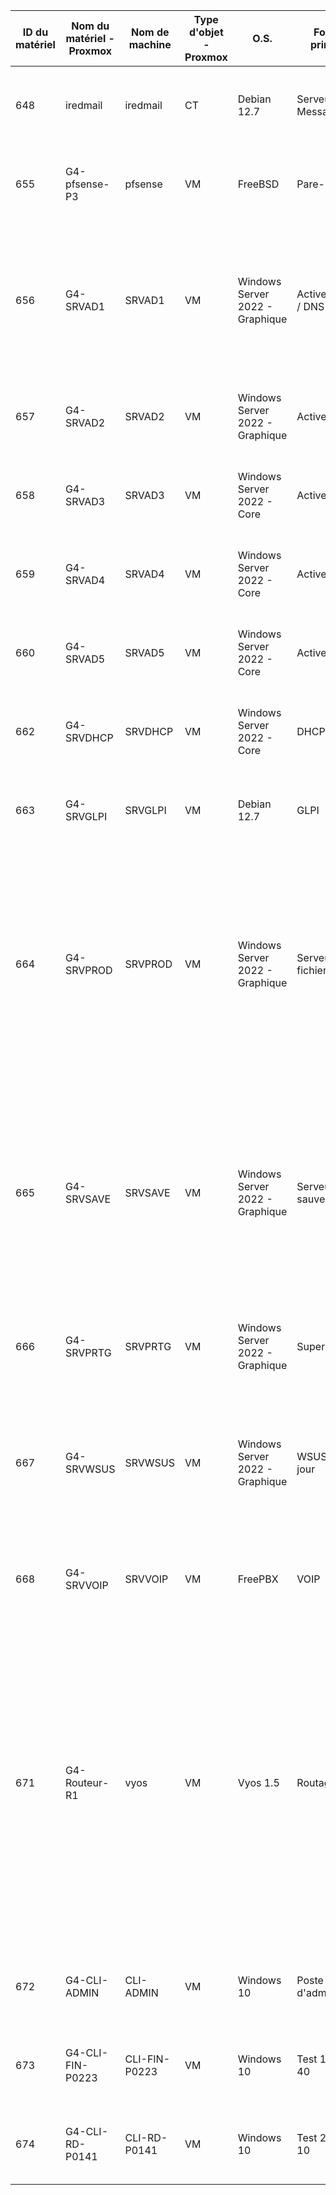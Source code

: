 | ID du matériel | Nom du matériel - Proxmox | Nom de machine | Type d'objet - Proxmox | O.S. | Fonction principale | N° de carte réseau | Adresse IP / CIDR | Nombre de disques | RAM |
|----------------|---------------------------|----------------|------------------------|------|---------------------|--------------------|-------------------|-------------------|-----|
| 648 | iredmail | iredmail | CT | Debian 12.7 | Serveur de Messagerie | vmbr655 | 10.15.190.10 /24 | disk 0 - Total : 8Go ; Libre : 3.47Go (45%) | Total : 4Go ; Utilisée : 2.4Go |
| 655 | G4-pfsense-P3 | pfsense | VM | FreeBSD | Pare-Feu / VPN | vmbr1 ; vmbr655 ; vmbr670 | 10.0.0.3 /29 10.15.255.254 /16 10.17.255.254 /17 | disk 0 - Total : 10Go ; Libre : 6.6Go (89%) | Total : 2Go ; Utilisée : 0.8Go |
| 656 | G4-SRVAD1 | SRVAD1 | VM | Windows Server 2022 - Graphique | Active Directory / DNS | vmbr655 | 10.15.200.1 /24 | disk 1 - Total : 32Go ; Libre : 14.6Go (45%) ; disk 3 - Total : 20Go ; Libre : 1.16Go (06%) | Total : 4Go ; Utilisée : 3.3Go |
| 657 | G4-SRVAD2 | SRVAD2 | VM | Windows Server 2022 - Graphique | Active Directory | vmbr655 | 10.15.200.2 /24 | disk 1 - Total : 32Go ; Libre : 13.7Go (43%) | Total : 4Go ; Utilisée : 2.4Go |
| 658 | G4-SRVAD3 | SRVAD3 | VM | Windows Server 2022 - Core | Active Directory | vmbr655 | 10.15.200.3 /24 | disk 1 - Total : 32Go ; Libre : 17.28Go (54%) | Total : 2Go ; Utilisée : 0.8Go |
| 659 | G4-SRVAD4 | SRVAD4 | VM | Windows Server 2022 - Core | Active Directory | vmbr655 | 10.15.200.4 /24 | disk 1 - Total : 32Go ; Libre : 19.44Go (61%) | Total : 2Go ; Utilisée : 1Go |
| 660 | G4-SRVAD5 | SRVAD5 | VM | Windows Server 2022 - Core | Active Directory | vmbr655 | 10.15.200.5 /24 | disk 1 - Total : 32Go ; Libre : 18.28Go (57%) | Total : 2Go ; Utilisée : 1Go |
| 662 | G4-SRVDHCP | SRVDHCP | VM | Windows Server 2022 - Core | DHCP | vmbr655 | 10.15.200.10 /24 | disk 1 - Total : 32Go ; Libre : 17.27Go (54%) | Total : 2Go ; Utilisée : 1.2Go |
| 663 | G4-SRVGLPI | SRVGLPI | VM | Debian 12.7 | GLPI | vmbr655 | 10.15.200.20 /24 | sda - Total : 32Go ; Libre 26Go (81%) | Total : 2Go ; Utilisée : 0.8Go |
| 664 | G4-SRVPROD | SRVPROD | VM | Windows Server 2022 - Graphique | Serveur de fichiers | vmbr655 | 10.15.200.30 /24 | disk 1 - Total : 32Go ; Libre : 14.4Go (45%) ; disk 3 - Total : 3Go ; Libre : 2.8Go (94%) ; disk 5 - Total : 3Go ; Libre : 2.8Go (94%) | Total : 4Go ; Utilisée : 2.4Go |
| 665 | G4-SRVSAVE | SRVSAVE | VM | Windows Server 2022 - Graphique | Serveur de sauvegarde | vmbr655 | 10.15.200.40 /24 | disk 1 - Total : 32Go ; Libre : 14.9Go (47%) ; disk 3 - Total : 3Go ; Libre : 2.8Go (94%) ; disk 4 - Total : 3Go ; Libre : 2.8Go (94%) | Total : 4Go ; Utilisée : 2.4Go |
| 666 | G4-SRVPRTG | SRVPRTG | VM | Windows Server 2022 - Graphique | Supervision | vmbr655 | 10.15.200.50 /24 | disk 1 - Total : 32Go ; Libre : 11.3Go (35%) | Total : 4Go ; Utilisée : 2.4Go |
| 667 | G4-SRVWSUS | SRVWSUS | VM | Windows Server 2022 - Graphique | WSUS - Mise à jour | vmbr655 | 10.15.200.60 /24 | disk 1 - Total : 32Go ; Libre : 14.2Go (44%) ; disk 3 - Total : 20Go ; Libre : 0.01Go (0.05%) | Total : 8Go ; Utilisée : 6.55Go |
| 668 | G4-SRVVOIP | SRVVOIP | VM | FreePBX | VOIP | vmbr655 | 10.15.200.70 /24 | sda - Total : 20Go ; Libre 8.8Go (57%) | Total : 2Go ; Utilisée : 1.55Go |
| 671 | G4-Routeur-R1 | vyos | VM | Vyos 1.5 | Routage | vmbr655 | 10.15.10.254 /24 ; 10.15.20.254 /24 ; 10.15.30.254 /24 ; 10.15.40.254 /24 ; 10.15.50.254 /24 ; 10.15.60.254 /24 ; 10.15.70.254 /24 ; 10.15.80.254 /24 ; 10.15.90.254 /24 ; 10.15.100.254 /24 ; 10.15.190.254 /24 ; 10.15.200.254 /24 ; 10.15.255.253 /24 | sda - Total : 4Go ; Libre 1.8Go (45%) | Total : 2Go ; Utilisée : 0.8Go |
| 672 | G4-CLI-ADMIN | CLI-ADMIN | VM | Windows 10 | Poste d'administration | vmbr655 | 10.15.200.245 /24 | disk 1 - Total : 50Go ; Libre : 22.6Go (45%) | Total : 4Go ; Utilisée : 3.32Go |
| 673 | G4-CLI-FIN-P0223 | CLI-FIN-P0223 | VM | Windows 10 | Test 1 - VLAN 40 | vmbr655 | 10.15.40.1 /24 | disk 1 - Total : 50Go ; Libre : 18.1Go (36%) | Total : 4Go ; Utilisée : 3.31Go |
| 674 | G4-CLI-RD-P0141 | CLI-RD-P0141 | VM | Windows 10 | Test 2 - VLAN 10 | vmbr655 | 10.15.10.1 /24 | disk 1 - Total : 50Go ; Libre : 13.2Go (26%) | Total : 4Go ; Utilisée : 3.32Go |
